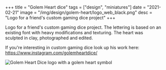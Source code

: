 +++
title = "Golem Heart dice"
tags = ["design", "miniatures"]
date = "2021-02-21"
image = "/img/design/golem-heart/logo_web_black.png"
desc = "Logo for a friend's custom gaming dice project"
+++

Logo for a friend's custom gaming dice project. The lettering is based on an existing font with heavy modifications and texturing. The heart was sculpted in clay, photographed and edited.

If you're interesting in custom gaming dice look up his work here: https://www.instagram.com/golemheartdice/

![Golem Heart Dice logo with a golem heart symbol](/img/design/golem-heart/logo_icon_web.png)
